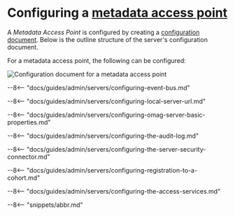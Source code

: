 <!-- SPDX-License-Identifier: CC-BY-4.0 -->
<!-- Copyright Contributors to the Egeria project 2020. -->

# Configuring a [metadata access point](/concepts/metadata-access-point)

A *Metadata Access Point* is configured by creating a [configuration document](/concepts/configuration-document).  Below is the outline structure of the server's configuration document.

For a metadata access point, the following can be configured:

![Configuration document for a metadata access point](metadata-access-point-config.svg)

--8<-- "docs/guides/admin/servers/configuring-event-bus.md"

--8<-- "docs/guides/admin/servers/configuring-local-server-url.md"

--8<-- "docs/guides/admin/servers/configuring-omag-server-basic-properties.md"

--8<-- "docs/guides/admin/servers/configuring-the-audit-log.md"

--8<-- "docs/guides/admin/servers/configuring-the-server-security-connector.md"

--8<-- "docs/guides/admin/servers/configuring-registration-to-a-cohort.md"

--8<-- "docs/guides/admin/servers/configuring-the-access-services.md"

--8<-- "snippets/abbr.md"
